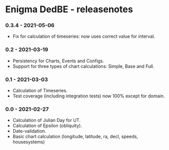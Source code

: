 # Enigma DedBE - releasenotes

### 0.3.4 - 2021-05-06
- Fix for calculation of timeseries: now uses correct value for interval.

### 0.2 - 2021-03-19
- Persistency for Charts, Events and Configs.
- Support for three types of chart calculations: Simple, Base and Full.

### 0.1 - 2021-03-03
- Calculation of Timeseries.
- Test coverage (including integration tests) now 100% except for domain.

### 0.0 - 2021-02-27
- Calculation of Julian Day for UT.
- Calculation of Epsilon (obliquity).
- Date-validation.
- Basic chart calculation (longitude, latitude, ra, decl, speeds, housesystems)


